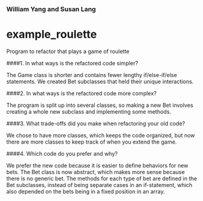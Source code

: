 ### William Yang and Susan Lang

# example_roulette
Program to refactor that plays a game of roulette

####1. In what ways is the refactored code simpler?

The Game class is shorter and contains fewer lengthy if/else-if/else statements. We created Bet subclasses that held their unique interactions.

####2. In what ways is the refactored code more complex?

The program is split up into several classes, so making a new Bet involves creating a whole new subclass and implementing some methods.

####3. What trade-offs did you make when refactoring your old code?

We chose to have more classes, which keeps the code organized, but now there are more classes to keep track of when you extend the game.

####4. Which code do you prefer and why?

We prefer the new code because it is easier to define behaviors for new bets. The Bet class is now abstract, which makes more sense because there is no generic bet. The methods for each type of bet are defined in the Bet subclasses, instead of being separate cases in an if-statement, which also depended on the bets being in a fixed position in an array.